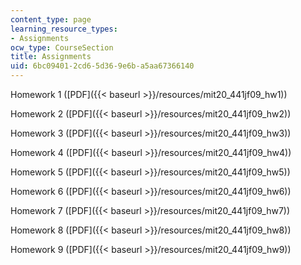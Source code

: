 ```yaml
---
content_type: page
learning_resource_types:
- Assignments
ocw_type: CourseSection
title: Assignments
uid: 6bc09401-2cd6-5d36-9e6b-a5aa67366140
---
```


Homework 1 ([PDF]({{< baseurl >}}/resources/mit20_441jf09_hw1))

Homework 2 ([PDF]({{< baseurl >}}/resources/mit20_441jf09_hw2))

Homework 3 ([PDF]({{< baseurl >}}/resources/mit20_441jf09_hw3))

Homework 4 ([PDF]({{< baseurl >}}/resources/mit20_441jf09_hw4))

Homework 5 ([PDF]({{< baseurl >}}/resources/mit20_441jf09_hw5))

Homework 6 ([PDF]({{< baseurl >}}/resources/mit20_441jf09_hw6))

Homework 7 ([PDF]({{< baseurl >}}/resources/mit20_441jf09_hw7))

Homework 8 ([PDF]({{< baseurl >}}/resources/mit20_441jf09_hw8))

Homework 9 ([PDF]({{< baseurl >}}/resources/mit20_441jf09_hw9))